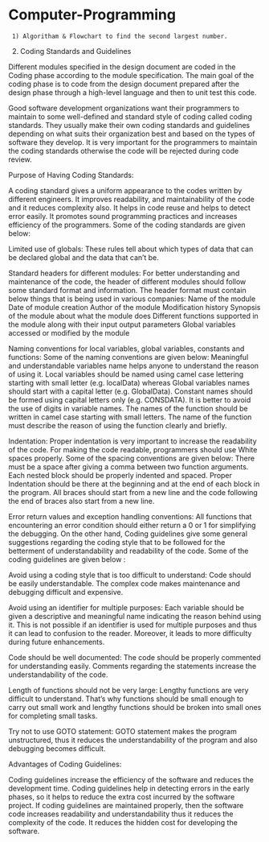# Computer-Programming

     1) Algoritham & Flowchart to find the second largest number.
   
   
   2) Coding Standards and Guidelines


Different modules specified in the design document are coded in the Coding phase according to the module specification. The main goal of the coding phase is to code from the design document prepared after the design phase through a high-level language and then to unit test this code.

Good software development organizations want their programmers to maintain to some well-defined and standard style of coding called coding standards. They usually make their own coding standards and guidelines depending on what suits their organization best and based on the types of software they develop. It is very important for the programmers to maintain the coding standards otherwise the code will be rejected during code review.

Purpose of Having Coding Standards:

A coding standard gives a uniform appearance to the codes written by different engineers.
It improves readability, and maintainability of the code and it reduces complexity also.
It helps in code reuse and helps to detect error easily.
It promotes sound programming practices and increases efficiency of the programmers.
Some of the coding standards are given below:

Limited use of globals:
These rules tell about which types of data that can be declared global and the data that can’t be.


Standard headers for different modules:
For better understanding and maintenance of the code, the header of different modules should follow some standard format and information. The header format must contain below things that is being used in various companies:
Name of the module
Date of module creation
Author of the module
Modification history
Synopsis of the module about what the module does
Different functions supported in the module along with their input output parameters
Global variables accessed or modified by the module


Naming conventions for local variables, global variables, constants and functions:
Some of the naming conventions are given below:
Meaningful and understandable variables name helps anyone to understand the reason of using it.
Local variables should be named using camel case lettering starting with small letter (e.g. localData) whereas Global variables names should start with a capital letter (e.g. GlobalData). Constant names should be formed using capital letters only (e.g. CONSDATA).
It is better to avoid the use of digits in variable names.
The names of the function should be written in camel case starting with small letters.
The name of the function must describe the reason of using the function clearly and briefly.


Indentation:
Proper indentation is very important to increase the readability of the code. For making the code readable, programmers should use White spaces properly. Some of the spacing conventions are given below:
There must be a space after giving a comma between two function arguments.
Each nested block should be properly indented and spaced.
Proper Indentation should be there at the beginning and at the end of each block in the program.
All braces should start from a new line and the code following the end of braces also start from a new line.


Error return values and exception handling conventions:
All functions that encountering an error condition should either return a 0 or 1 for simplifying the debugging.
On the other hand, Coding guidelines give some general suggestions regarding the coding style that to be followed for the betterment of understandability and readability of the code. Some of the coding guidelines are given below :



Avoid using a coding style that is too difficult to understand:
Code should be easily understandable. The complex code makes maintenance and debugging difficult and expensive.


Avoid using an identifier for multiple purposes:
Each variable should be given a descriptive and meaningful name indicating the reason behind using it. This is not possible if an identifier is used for multiple purposes and thus it can lead to confusion to the reader. Moreover, it leads to more difficulty during future enhancements.


Code should be well documented:
The code should be properly commented for understanding easily. Comments regarding the statements increase the understandability of the code.


Length of functions should not be very large:
Lengthy functions are very difficult to understand. That’s why functions should be small enough to carry out small work and lengthy functions should be broken into small ones for completing small tasks.


Try not to use GOTO statement:
GOTO statement makes the program unstructured, thus it reduces the understandability of the program and also debugging becomes difficult.


Advantages of Coding Guidelines:

Coding guidelines increase the efficiency of the software and reduces the development time.
Coding guidelines help in detecting errors in the early phases, so it helps to reduce the extra cost incurred by the software project.
If coding guidelines are maintained properly, then the software code increases readability and understandability thus it reduces the complexity of the code.
It reduces the hidden cost for developing the software.

